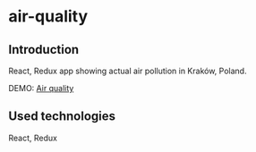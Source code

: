 # air-quality

<h2>Introduction</h2>

React, Redux app showing actual air pollution in Kraków, Poland.

DEMO: <a href="http://k4mpain.ddns.net/air">Air quality</a>

<h2>Used technologies</h2>

React, Redux


